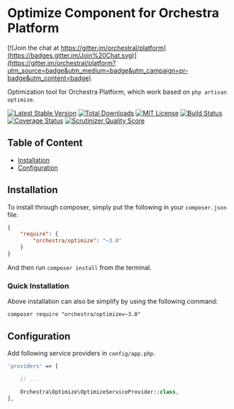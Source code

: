 Optimize Component for Orchestra Platform
==============

[![Join the chat at https://gitter.im/orchestral/platform](https://badges.gitter.im/Join%20Chat.svg)](https://gitter.im/orchestral/platform?utm_source=badge&utm_medium=badge&utm_campaign=pr-badge&utm_content=badge)

Optimization tool for Orchestra Platform, which work based on `php artisan optimize`.

[![Latest Stable Version](https://img.shields.io/github/release/orchestral/optimize.svg?style=flat-square)](https://packagist.org/packages/orchestra/optimize)
[![Total Downloads](https://img.shields.io/packagist/dt/orchestra/optimize.svg?style=flat-square)](https://packagist.org/packages/orchestra/optimize)
[![MIT License](https://img.shields.io/packagist/l/orchestra/optimize.svg?style=flat-square)](https://packagist.org/packages/orchestra/optimize)
[![Build Status](https://img.shields.io/travis/orchestral/optimize/3.2.svg?style=flat-square)](https://travis-ci.org/orchestral/optimize)
[![Coverage Status](https://img.shields.io/coveralls/orchestral/optimize/3.2.svg?style=flat-square)](https://coveralls.io/r/orchestral/optimize?branch=3.2)
[![Scrutinizer Quality Score](https://img.shields.io/scrutinizer/g/orchestral/optimize/3.2.svg?style=flat-square)](https://scrutinizer-ci.com/g/orchestral/optimize/)

## Table of Content

* [Installation](#installation)
* [Configuration](#configuration)

## Installation

To install through composer, simply put the following in your `composer.json` file:

```json
{
    "require": {
        "orchestra/optimize": "~3.0"
    }
}
```

And then run `composer install` from the terminal.

### Quick Installation

Above installation can also be simplify by using the following command:

    composer require "orchestra/optimize=~3.0"

## Configuration

Add following service providers in `config/app.php`.

```php
'providers' => [

    // ...

    Orchestra\Optimize\OptimizeServiceProvider::class,
],
```

